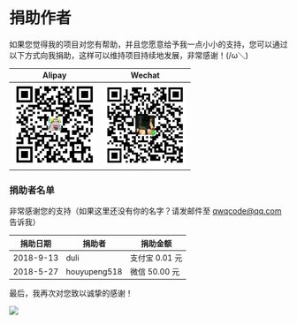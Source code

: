 # 捐助作者

如果您觉得我的项目对您有帮助，并且您愿意给予我一点小小的支持，您可以通过以下方式向我捐助，这样可以维持项目持续地发展，非常感谢！(/ω＼)

| Alipay | Wechat | 
| :------: | :------: | 
| <img width="150" src="./docs/donate/alipay.png"> | <img width="150" src="./docs/donate/wechat.png"> | 

### 捐助者名单

非常感谢您的支持（如果这里还没有你的名字？请发邮件至 qwqcode@qq.com 告诉我）

| 捐助日期 | 捐助者 | 捐助金额 |
| --- | --- | --- |
| 2018-9-13 | duli | 支付宝 0.01 元 |
| 2018-5-27 | houyupeng518 | 微信 50.00 元 |

最后，我再次对您致以诚挚的感谢！

![](https://user-images.githubusercontent.com/22412567/46448776-2813d400-c7bb-11e8-9dce-f908bdf7b52b.gif)
